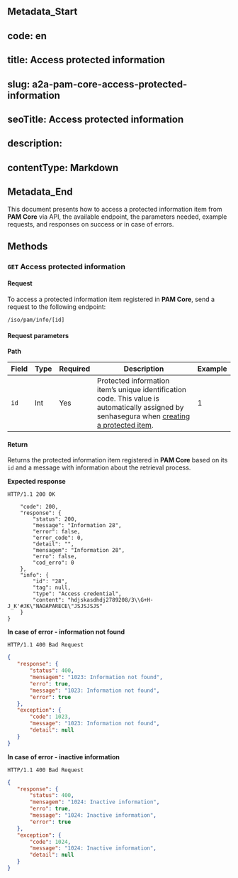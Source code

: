 ## Metadata_Start 
## code: en
## title: Access protected information 
## slug: a2a-pam-core-access-protected-information 
## seoTitle: Access protected information 
## description:  
## contentType: Markdown 
## Metadata_End
This document presents how to access a protected information item from **PAM Core** via API, the available endpoint, the parameters needed, example requests, and responses on success or in case of errors.

## Methods
### `GET` Access protected information
#### Request
To access a protected information item registered in **PAM Core**, send a request to the following endpoint:

`/iso/pam/info/[id]`

#### Request parameters
**Path**


| Field | Type | Required | Description | Example |
| --- | --- | --- | --- | --- |
| `id` | Int | Yes | Protected information item’s unique identification code. This value is automatically assigned by senhasegura when [creating a protected item](/v3-32/docs/a2a-pam-core-create-protected-information). | 1 |

#### Return
Returns the protected information item registered in **PAM Core** based on its `id` and a message with information about the retrieval process.

**Expected response**

`HTTP/1.1 200 OK`

```{
    "code": 200,
    "response": {
        "status": 200,
        "message": "Information 28",
        "error": false,
        "error_code": 0,
        "detail": "",
        "mensagem": "Information 28",
        "erro": false,
        "cod_erro": 0
    },
    "info": {
        "id": "28",
        "tag": null,
        "type": "Access credential",
        "content": "hdjskasdhdj2789208/3\\G+H-J_K'#JK\"NAOAPARECE\"JSJSJSJS"
    }
}
```

**In case of error - information not found**

`HTTP/1.1 400 Bad Request`
 ```json
 {
    "response": {
        "status": 400,
        "mensagem": "1023: Information not found",
        "erro": true,
        "message": "1023: Information not found",
        "error": true
    },
    "exception": {
        "code": 1023,
        "message": "1023: Information not found",
        "detail": null
    }
}
```

**In case of error - inactive information**

`HTTP/1.1 400 Bad Request`
 ```json
 {
    "response": {
        "status": 400,
        "mensagem": "1024: Inactive information",
        "erro": true,
        "message": "1024: Inactive information",
        "error": true
    },
    "exception": {
        "code": 1024,
        "message": "1024: Inactive information",
        "detail": null
    }
}
```